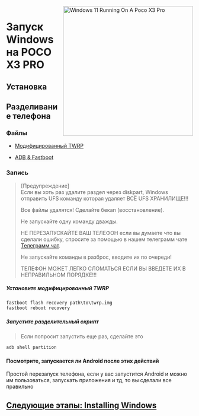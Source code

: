 <img align="right" src="https://github.com/woa-vayu/src_vayu_windows/blob/main/2Poco X3 Pro Windows.png" width="350" alt="Windows 11 Running On A Poco X3 Pro">


# Запуск Windows на POCO X3 PRO

## Установка

## Разделивание телефона

### Файлы

- [Модифицированный TWRP](../../../releases/Recoveries)

- [ADB & Fastboot](https://developer.android.com/studio/releases/platform-tools)

### Запись
> [Предупреждение]  
> Если вы хоть раз удалите раздел через diskpart, Windows отправить UFS команду которая удаляет ВСЁ UFS ХРАНИЛИЩЕ!!!
> 
> Все файлы удалятся! Сделайте бекап (восстановление).
> 
> Не запускайте одну команду дважды.
> 
> НЕ ПЕРЕЗАПУСКАЙТЕ ВАШ ТЕЛЕФОН если вы думаете что вы сделали ошибку, спросите за помощью в нашем телеграмм чате [Телеграмм чат](https://t.me/winonvayualt).
> 
>
> Не запускайте команды в разброс, вводите их по очереди!
>
> ТЕЛЕФОН МОЖЕТ ЛЕГКО СЛОМАТЬСЯ ЕСЛИ ВЫ ВВЕДЕТЕ ИХ В НЕПРАВИЛЬНОМ ПОРЯДКЕ!!!

##### Установите модифицированный TWRP
```cmd
fastboot flash recovery path\to\twrp.img
fastboot reboot recovery
```

##### Запустите разделительный скрипт

> Если попросит запустить еще раз, сделайте это

```cmd
adb shell partition
```

#### Посмотрите, запускается ли Android после этих действий
Простой перезапуск телефона, если у вас запустится Android и можно им пользоваться, запускать приложения и тд, то вы сделали все правильно


## [Следующие этапы: Installing Windows](/guide/install-2-en.md)
